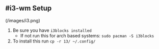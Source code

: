 #i3-wm Setup
---
(/images/i3.png)
  
  
1. Be sure you have `i3blocks installed`
	- If not run this for arch based systems: `sudo pacman -S i3blocks`
2. To install this run `cp -r 13/ ~/.config/`

